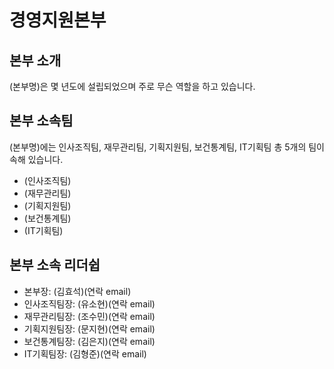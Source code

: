 # 경영지원본부

## 본부 소개
(본부명)은 몇 년도에 설립되었으며 주로 무슨 역할을 하고 있습니다.

## 본부 소속팀
(본부명)에는 인사조직팀, 재무관리팀, 기획지원팀, 보건통계팀, IT기획팀 총 5개의 팀이 속해 있습니다.
- (인사조직팀)
- (재무관리팀)
- (기획지원팀)
- (보건통계팀)
- (IT기획팀)

## 본부 소속 리더쉽
- 본부장: (김효석)(연락 email)
- 인사조직팀장: (유소현)(연락 email)
- 재무관리팀장: (조수민)(연락 email)
- 기획지원팀장: (문지현)(연락 email)
- 보건통계팀장: (김은지)(연락 email)
- IT기획팀장: (김형준)(연락 email)
